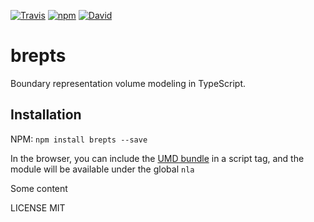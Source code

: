 <!--- header generated automatically, don't edit --->
[![Travis](https://img.shields.io/travis/NaridaL/brepts.svg?style=flat-square)](https://travis-ci.org/NaridaL/brepts)
[![npm](https://img.shields.io/npm/v/brepts.svg?style=flat-square)](https://www.npmjs.com/package/brepts)
[![David](https://img.shields.io/david/expressjs/express.svg?style=flat-square)](https://david-dm.org/NaridaL/brepts)

# brepts
Boundary representation volume modeling in TypeScript.

## Installation
NPM:  `npm install brepts --save`
    
In the browser, you can include the [UMD bundle](./dist/bundle.js) in a script tag, and the module will be available under the global `nla` 
    
<!--- CONTENT-START --->
Some content
<!--- CONTENT-END --->
<!--- footer generated automatically, don't edit --->
LICENSE
MIT
